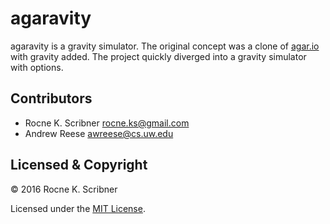 # agaravity
agaravity is a gravity simulator. The original concept was a clone of [agar.io](http://www.agar.io) with gravity added. The project quickly diverged into a gravity simulator with options.

## Contributors

- Rocne K. Scribner <rocne.ks@gmail.com>
- Andrew Reese <awreese@cs.uw.edu>

## Licensed & Copyright

© 2016 Rocne K. Scribner

Licensed under the [MIT License](LICENSE).
